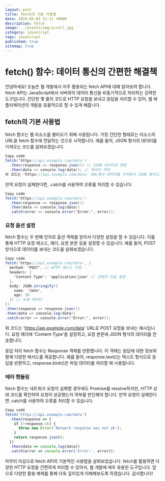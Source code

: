 ```yaml
---
layout: post
title: fetch의 기본 사용법
date: 2024-05-03 11:11 +0900
description: fetch
image: ../assets/img/scroll.jpg
category: javascript
tags: javascript
published: true
sitemap: true
---
```



# fetch() 함수: 데이터 통신의 간편한 해결책
안녕하세요! 오늘은 웹 개발에서 자주 활용되는 fetch API에 대해 알아보려 합니다. fetch API는 JavaScript에서 서버와의 데이터 통신을 비동기적으로 처리하는 강력한 도구입니다. 간단한 몇 줄의 코드로 HTTP 요청을 보내고 응답을 처리할 수 있어, 웹 애플리케이션의 개발을 효율적으로 할 수 있게 해줍니다.

## fetch의 기본 사용법
fetch 함수는 웹 리소스를 불러오기 위해 사용됩니다. 가장 간단한 형태로는 리소스의 URL을 fetch 함수에 전달하는 것으로 시작합니다. 예를 들어, JSON 형식의 데이터를 가져오는 코드를 살펴보겠습니다.
````java
Copy code
fetch('https://api.example.com/data')
  .then(response => response.json()) // JSON 데이터로 변환
  .then(data => console.log(data)); // 데이터 처리
위 코드는 'https://api.example.com/data' URL에서 데이터를 가져와서 JSON 형식으로 변환한 뒤 콘솔에 출력합니다. 이때 fetch 함수는 Promise 객체를 반환하며, 비동기적으로 네트워크 요청을 처리합니다.
````
만약 요청이 실패한다면, .catch를 사용하여 오류를 처리할 수 있습니다.

````java
Copy code
fetch('https://api.example.com/data')
  .then(response => response.json())
  .then(data => console.log(data))
  .catch(error => console.error('Error:', error));
````
### 요청 옵션 설정
fetch 함수는 두 번째 인자로 옵션 객체를 받아서 다양한 설정을 할 수 있습니다. 이를 통해 HTTP 요청 메소드, 헤더, 요청 본문 등을 설정할 수 있습니다. 예를 들어, POST 방식으로 데이터를 보내는 코드를 살펴보겠습니다.

````java
Copy code
fetch('https://api.example.com/data', {
  method: 'POST', // HTTP 메소드 지정
  headers: {
    'Content-Type': 'application/json' // 콘텐츠 타입 설정
  },
  body: JSON.stringify({
    name: 'John',
    age: 30
  }) // 보낼 데이터
})
.then(response => response.json())
.then(data => console.log(data))
.catch(error => console.error('Error:', error));
````

위 코드는 'https://api.example.com/data' URL로 POST 요청을 보내는 예시입니다. 요청 헤더에 'Content-Type'을 설정하고, 요청 본문에 JSON 형식의 데이터를 전송합니다.

응답 처리
fetch 함수는 Response 객체를 반환합니다. 이 객체는 응답에 대한 정보와 함께 다양한 메서드를 제공합니다. 예를 들어, response.text()는 텍스트 형식으로 응답을 반환하고, response.blob()은 파일 데이터를 처리할 때 사용됩니다.

### 에러 핸들링
fetch 함수는 네트워크 요청이 실패할 경우에도 Promise를 resolve하지만, HTTP 상태 코드를 확인하여 요청이 성공했는지 여부를 판단해야 합니다. 만약 요청이 실패한다면 .catch를 사용하여 오류를 처리할 수 있습니다.

````javascript
Copy code
fetch('https://api.example.com/data')
  .then(response => {
    if (!response.ok) {
      throw new Error('Network response was not ok');
    }
    return response.json();
  })
  .then(data => console.log(data))
  .catch(error => console.error('Error:', error));
````
마무리
이상으로 fetch API의 기본적인 사용법을 살펴보았습니다. fetch를 활용하면 다양한 HTTP 요청을 간편하게 처리할 수 있어서, 웹 개발에 매우 유용한 도구입니다. 앞으로 다양한 활용 예제를 통해 더욱 깊이있게 이해해보도록 하겠습니다. 감사합니다!